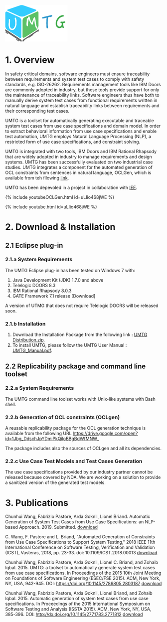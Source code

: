 <img src="UMTG.png" alt="hi" class="inline"/>

# 1. Overview 

In safety critical domains, software engineers must ensure traceability between requirements and system test cases to comply with safety standards, e.g. ISO-26262. Requirements management tools like IBM Doors are commonly adopted in industry, but these tools provide support for only the maintenance of traceability links. Software engineers thus have both to manually derive system test cases from functional requirements written in natural language and establish traceability links between requirements and their corresponding test cases. 

UMTG is a toolset for automatically generating executable and traceable system test cases from use case specifications and domain model. In order to extract behavioral information from use case specifications and enable test automation, UMTG employs Natural Language Processing (NLP), a restricted form of use case specifications, and constraint solving.

UMTG is integrated with two tools, IBM Doors and IBM Rational Rhapsody that are widely adopted in industry to manage requirements and design systems. UMTG has been successfully evaluated on two industrial case studies. UMTG integrates a component for the automated generation of OCL constraints from sentences in natural language, OCLGen, which is available from teh fllowing [link](https://sntsvv.github.io/OCLGen/).

UMTG has been depevoled in a project in collaboration with [IEE](http://www.iee.lu).

{% include youtubeOCLGen.html id=uLIio468jWE %}

{% include youtube.html id=uLIio468jWE %}

# 2. Download & Installation

## 2.1 Eclipse plug-in

### 2.1.a System Requirements

The UMTG Eclipse plug-in has been tested on Windows 7 with:

1. Java Development Kit (JDK) 1.7.0 and above
2. Telelogic DOORS 8.3 
3. IBM Rational Rhapsody 8.0.3
4. GATE Framework 7.1 release [Download]

A version of UTMG that does not require Telelogic DOORS will be released soon.

### 2.1.b Installation

1. Download the Installation Package from the following link : [UMTG Distribution.zip](https://sntsvv.github.io/UMTG/data/UMTG_Distribution.zip).
2. To install UMTG, please follow the UMTG User Manual : [UMTG_Manual.pdf](https://sntsvv.github.io/UMTG/data/UMTG_Manual.pdf).

## 2.2 Replicability package and command line toolset

### 2.2.a System Requirements

The UMTG command line toolset works with Unix-like systems with Bash shell.

### 2.2.b Generation of OCL constraints (OCLgen)

A reusable replicability package for the OCL generation technique is available from the following URL https://drive.google.com/open?id=1Jbg_DdschJpYDmiPkQiloBBgBdWfMNW_

The package includes also the sources of OCLgen and all its dependencies.

### 2.2.c Use Case Test Models and Test Cases Generation

The use case specifications provided by our industry partner cannot be released because covered by NDA. We are working on a solution to provide a sanitized version of the generated test models.

# 3. Publications

Chunhui Wang, Fabrizio Pastore, Arda Goknil, Lionel Briand. Automatic Generation of System Test Cases from Use Case Specifications: an NLP-based Approach. 2019. Submitted. [download](https://arxiv.org/abs/1907.08490)

C. Wang, F. Pastore and L. Briand, "Automated Generation of Constraints from Use Case Specifications to Support System Testing," 2018 IEEE 11th International Conference on Software Testing, Verification and Validation (ICST), Vasteras, 2018, pp. 23-33.  doi: 10.1109/ICST.2018.00013 [download](http://orbilu.uni.lu/handle/10993/33914)

Chunhui Wang, Fabrizio Pastore, Arda Goknil, Lionel C. Briand, and Zohaib Iqbal. 2015. UMTG: a toolset to automatically generate system test cases from use case specifications. In Proceedings of the 2015 10th Joint Meeting on Foundations of Software Engineering (ESEC/FSE 2015). ACM, New York, NY, USA, 942-945. DOI: https://doi.org/10.1145/2786805.2803187 [download](http://orbilu.uni.lu/handle/10993/21772)

Chunhui Wang, Fabrizio Pastore, Arda Goknil, Lionel Briand, and Zohaib Iqbal. 2015. Automatic generation of system test cases from use case specifications. In Proceedings of the 2015 International Symposium on Software Testing and Analysis (ISSTA 2015). ACM, New York, NY, USA, 385-396. DOI: http://dx.doi.org/10.1145/2771783.2771812 [download](http://orbilu.uni.lu/handle/10993/21147)






